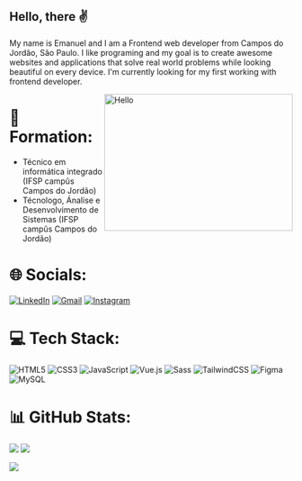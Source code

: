 ## Hello, there ✌

My name is Emanuel and I am a Frontend web developer from Campos do Jordão, São Paulo. 
I like programing and my goal is to create awesome websites and applications that solve real world problems while looking beautiful on every device. 
I'm currently looking for my first working with frontend developer.

<a href="#">
<img src="https://media.tenor.com/P-J95-PzmjAAAAAC/snorlax-waving.gif" title="hello" width="335" height="243" align="right" alt="Hello">
</a>

# 📖 Formation:
- Técnico em informática integrado (IFSP campûs Campos do Jordão) <br>
- Técnologo, Ánalise e Desenvolvimento de Sistemas (IFSP campûs Campos do Jordão) 

# 🌐 Socials:
[![LinkedIn](https://img.shields.io/badge/LinkedIn-%230077B5.svg?logo=linkedin&logoColor=white)](https://www.linkedin.com/in/emanuel-fonseca-dev/)
[![Gmail](https://img.shields.io/badge/Gmail-%23FF6347.svg?logo=gmail&logoColor=white)](mailto:emanuel.marquessf@gmail.com)
[![Instagram](https://img.shields.io/badge/Instagram-%23E4405F.svg?logo=Instagram&logoColor=white)](https://www.instagram.com/emanuel.marquess/) 

# 💻 Tech Stack:

![HTML5](https://img.shields.io/badge/html5-%23E34F26.svg?style=for-the-badge&logo=html5&logoColor=white) 
![CSS3](https://img.shields.io/badge/css3-%231572B6.svg?style=for-the-badge&logo=css3&logoColor=white) 
![JavaScript](https://img.shields.io/badge/javascript-%23323330.svg?style=for-the-badge&logo=javascript&logoColor=%23F7DF1E)
![Vue.js](https://img.shields.io/badge/vuejs-%2335495e.svg?style=for-the-badge&logo=vuedotjs&logoColor=%234FC08D)
![Sass](https://img.shields.io/badge/Sass-%23bc608e.svg?style=for-the-badge&logo=sass&logoColor=white) 
![TailwindCSS](https://img.shields.io/badge/-tailwind-08a7c2?style=for-the-badge&logo=tailwindcss&logoColor=ffffff) 
![Figma](https://img.shields.io/badge/figma-%2307405e.svg?style=for-the-badge&logo=figma&logoColor=white)
![MySQL](https://img.shields.io/badge/mysql-%2320232a.svg?style=for-the-badge&logo=mysql&logoColor=white) 
<!-- ![PostgreSQL](https://img.shields.io/badge/PostgreSQL-%233d61cd.svg?style=for-the-badge&logo=PostgreSQL&logoColor=white) -->


<!--![Bootstrap](https://img.shields.io/badge/bootstrap-%23563D7C.svg?style=for-the-badge&logo=bootstrap&logoColor=white)-->
<!--![TypeScript](https://img.shields.io/badge/typescript-%23007ACC.svg?style=for-the-badge&logo=typescript&logoColor=white)-->

# 📊 GitHub Stats:

![](https://github-readme-streak-stats.herokuapp.com/?user=EmanuelMarquessf&theme=dark&hide_border=false)
![](https://github-readme-stats.vercel.app/api/top-langs/?username=EmanuelMarquessf&layout=compact&langs_count=7&theme=dark&hide)

![](https://github-readme-stats.vercel.app/api?username=EmanuelMarquessf&theme=dark&hide_border=false&include_all_commits=false&count_private=false)

